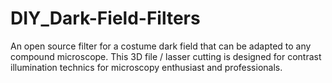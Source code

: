 # DIY_Dark-Field-Filters
An open source filter for a costume dark field that can be adapted to any compound microscope.  This 3D file / lasser cutting is designed for contrast illumination technics for microscopy enthusiast and professionals.
